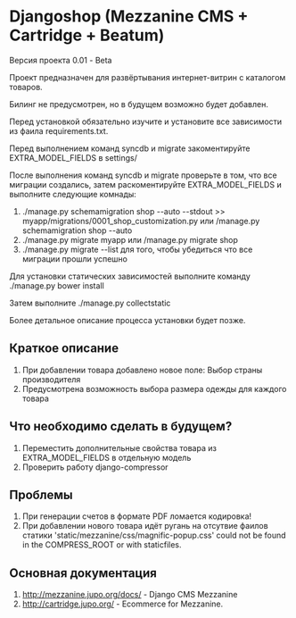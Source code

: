 # Djangoshop (Mezzanine CMS + Cartridge + Beatum)

Версия проекта 0.01 - Beta 

Проект предназначен для развёртывания интернет-витрин с каталогом товаров.

Билинг не предусмотрен, но в будущем возможно будет добавлен.

Перед установкой обязательно изучите и установите все зависимости из фаила requirements.txt.

Перед выполнением команд syncdb и migrate закоментируйте EXTRA_MODEL_FIELDS в settings/

После выполнения команд syncdb и migrate проверьте в том, что все миграции создались, затем раскоментируйте EXTRA_MODEL_FIELDS и выполните следующие комнады:

1. ./manage.py schemamigration shop --auto --stdout >> myapp/migrations/0001_shop_customization.py или /manage.py schemamigration shop --auto
2. ./manage.py migrate myapp или /manage.py migrate shop
3. ./manage.py migrate --list для того, чтобы убедиться что все миграции прошли успешно

Для установки статических зависимостей выполните команду ./manage.py bower install

Затем выполните ./manage.py collectstatic

Более детальное описание процесса установки будет позже.

## Краткое описание

1. При добавлении товара добавлено новое поле: Выбор страны производителя
2. Предусмотрена возможность выбора размера одежды для каждого товара

## Что необходимо сделать в будущем?

1. Переместить дополнительные свойства товара из EXTRA_MODEL_FIELDS в отдельную модель
2. Проверить работу django-compressor

## Проблемы
1. При генерации счетов в формате PDF ломается кодировка!
2. При добавлении нового товара идёт ругань на отсутвие фаилов статики 'static/mezzanine/css/magnific-popup.css' could not be found in the COMPRESS_ROOT or with staticfiles.

## Основная документация
1. http://mezzanine.jupo.org/docs/ - Django CMS Mezzanine
2. http://cartridge.jupo.org/ - Ecommerce for Mezzanine.

